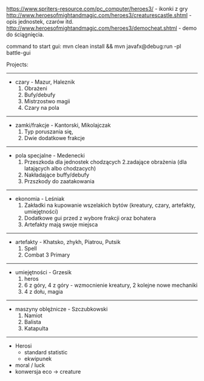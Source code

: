 https://www.spriters-resource.com/pc_computer/heroes3/ - ikonki z
gry http://www.heroesofmightandmagic.com/heroes3/creaturescastle.shtml - opis jednostek, czarów
itd. http://www.heroesofmightandmagic.com/heroes3/democheat.shtml - demo do ściągnięcia.

command to start gui: mvn clean install && mvn javafx@debug:run -pl battle-gui

Projects:

-------------------------------------------------------------------------------------------------

- czary - Mazur, Haleznik
    1. Obrażeni
    2. Bufy/debufy
    3. Mistrzostwo magii
    4. Czary na pola
-------------------------------------------------------------------------------------------------

- zamki/frakcje - Kantorski, Mikolajczak
    1. Typ poruszania się,
    2. Dwie dodatkowe frakcje
-------------------------------------------------------------------------------------------------

- pola specjalne - Medenecki
    1. Przeszkoda dla jednostek chodzących 2.zadające obrażenia (dla latających albo chodzacych)
    3. Nakładające buffy/debufy
    4. Przszkody do zaatakowania
-------------------------------------------------------------------------------------------------

- ekonomia - Leśniak
    1. Zakładki na kupowanie wszelakich bytów (kreatury, czary, artefakty, umiejętności)
    2. Dodatkowe gui przed z wybore frakcji oraz bohatera
    3. Artefakty mają swoje miejsca
-------------------------------------------------------------------------------------------------

- artefakty - Khatsko, zhykh, Piatrou, Putsik
    1. Spell
    2. Combat 3 Primary
-------------------------------------------------------------------------------------------------

- umiejętności - Grzesik
    1. heros
    2. 6 z góry, 4 z góry - wzmocnienie kreatury, 2 kolejne nowe mechaniki
    3. 4 z dołu, magia
-------------------------------------------------------------------------------------------------

- maszyny oblężnicze - Szczubkowski
    1. Namiot
    2. Balista
    3. Katapulta
-------------------------------------------------------------------------------------------------

- Herosi 
    - standard statistic
    - ekwipunek
- moral / luck
- konwersja eco -> creature